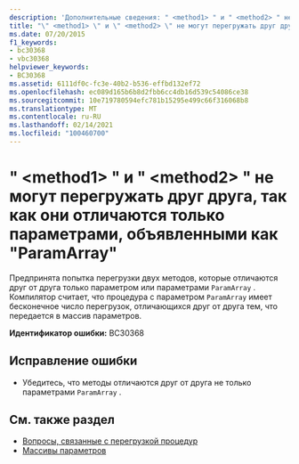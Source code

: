 ```yaml
---
description: 'Дополнительные сведения: " <method1> " и " <method2> " не могут перегружать друг друга, так как они отличаются только параметрами, объявленными как "ParamArray"'
title: "\" <method1> \" и \" <method2> \" не могут перегружать друг друга, так как они отличаются только параметрами, объявленными как \"ParamArray\""
ms.date: 07/20/2015
f1_keywords:
- bc30368
- vbc30368
helpviewer_keywords:
- BC30368
ms.assetid: 6111df0c-fc3e-40b2-b536-effbd132ef72
ms.openlocfilehash: ec089d165b6b8d2fbb6cc4db16d539c54086ce38
ms.sourcegitcommit: 10e719780594efc781b15295e499c66f316068b8
ms.translationtype: MT
ms.contentlocale: ru-RU
ms.lasthandoff: 02/14/2021
ms.locfileid: "100460700"
---
```

# <a name="method1-and-method2-cannot-overload-each-other-because-they-differ-only-by-parameters-declared-paramarray"></a>" \<method1> " и " \<method2> " не могут перегружать друг друга, так как они отличаются только параметрами, объявленными как "ParamArray"

Предпринята попытка перегрузки двух методов, которые отличаются друг от друга только параметром или параметрами `ParamArray` . Компилятор считает, что процедура с параметром `ParamArray` имеет бесконечное число перегрузок, отличающихся друг от друга тем, что передается в массив параметров.  
  
 **Идентификатор ошибки:** BC30368  
  
## <a name="to-correct-this-error"></a>Исправление ошибки  
  
- Убедитесь, что методы отличаются друг от друга не только параметрами `ParamArray` .  
  
## <a name="see-also"></a>См. также раздел

- [Вопросы, связанные с перегрузкой процедур](../programming-guide/language-features/procedures/considerations-in-overloading-procedures.md)
- [Массивы параметров](../programming-guide/language-features/procedures/parameter-arrays.md)
